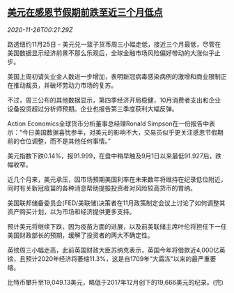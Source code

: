 <!--1606352136000-->
[美元在感恩节假期前跌至近三个月低点](https://cn.reuters.com/article/forex-close-1125-wedn-idCNKBS28600Y)
------

<div><i>2020-11-26T00:21:29Z</i></div><p>路透纽约11月25日 - 美元兑一篮子货币周三小幅走低，接近三个月最低，尽管在美国数据显示经济前景不那么乐观后，全球金融市场风险偏好带动的大涨似乎止步。</p><p>美国上周初请失业金人数进一步增加，表明新冠病毒感染病例的激增和商业限制正在推动裁员，并破坏劳动力市场的复苏。</p><p>不过，周三公布的其他数据显示，第四季经济开局稳健，10月消费者支出和企业设备投资超过分析师预期。企业也报告第三季度获利大幅反弹。</p><p>Action Economics全球货币分析董事总经理Ronald Simpson在一份报告中表示：“今日美国数据喜忧参半，对美元的影响不大，交易员似乎更关注感恩节假期前的仓位调整，而不是其他任何事情。”</p><p>美元指数下跌0.14%，报91.999，在盘中稍早触及9月1日以来最低91.927后，跌幅收窄。</p><p>近几个月来，美元承压，因市场预期美国利率在未来数年将维持在纪录低位附近，同时有关新冠疫苗的各种消息帮助提振投资者对风险较高货币的胃纳。</p><p>美国联邦储备委员会(FED/美联储)决策者在11月政策制定会议上讨论了如何调整其资产购买计划，以为市场和经济提供更多支持。</p><p>预计美元将继续下跌，因为疫苗方面的进展，以及前美联储主席叶伦将担任下一任美国财政部长的预期，缓解了投资者的两大不确定性。</p><p>英镑周三小幅走高，此前英国财政大臣苏纳克表示，英国今年将借款近4,000亿英镑，且预计2020年经济将萎缩11.3%，这是自1709年“大霜冻”以来的最严重萎缩。</p><p>比特币攀升至19,049.13美元，略低于2017年12月创下的19,666美元的纪录。(完)</p>

